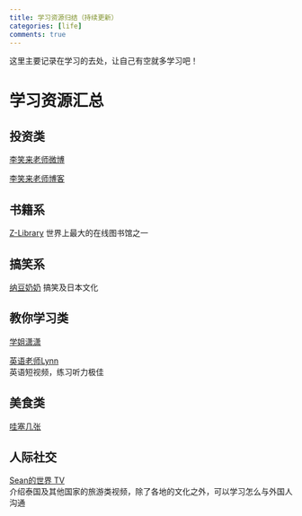 ```yaml
---
title: 学习资源归结（持续更新）
categories: [life]
comments: true
---
```


这里主要记录在学习的去处，让自己有空就多学习吧！

# 学习资源汇总

## 投资类

[李笑来老师微博](https://weibo.com/u/1576218000/) 

[李笑来老师博客](http://lixiaolai.com/) 

## 书籍系

[Z-Library](https://zh.hk1lib.org/)
世界上最大的在线图书馆之一

## 搞笑系

[纳豆奶奶](https://space.bilibili.com/6574487)
搞笑及日本文化

## 教你学习类

[学姐潇潇](https://space.bilibili.com/24919812)

[英语老师Lynn](https://space.bilibili.com/1543986290)  
英语短视频，练习听力极佳

## 美食类

[哇塞几张](https://space.bilibili.com/485704862)

## 人际社交

[Sean的世界 TV](https://www.youtube.com/channel/UCPmbIdXZzLDHNR0PejH0iEQ)  
介绍泰国及其他国家的旅游类视频，除了各地的文化之外，可以学习怎么与外国人沟通
